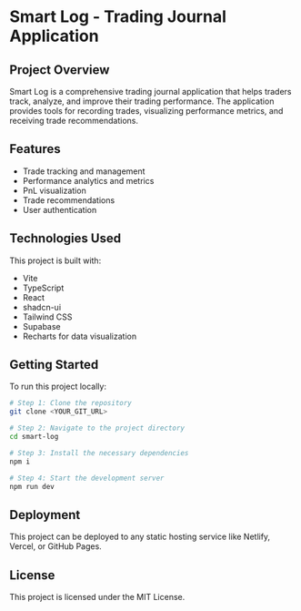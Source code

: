 
# Smart Log - Trading Journal Application

## Project Overview

Smart Log is a comprehensive trading journal application that helps traders track, analyze, and improve their trading performance. The application provides tools for recording trades, visualizing performance metrics, and receiving trade recommendations.

## Features

- Trade tracking and management
- Performance analytics and metrics
- PnL visualization
- Trade recommendations
- User authentication

## Technologies Used

This project is built with:

- Vite
- TypeScript
- React
- shadcn-ui
- Tailwind CSS
- Supabase
- Recharts for data visualization

## Getting Started

To run this project locally:

```sh
# Step 1: Clone the repository
git clone <YOUR_GIT_URL>

# Step 2: Navigate to the project directory
cd smart-log

# Step 3: Install the necessary dependencies
npm i

# Step 4: Start the development server
npm run dev
```

## Deployment

This project can be deployed to any static hosting service like Netlify, Vercel, or GitHub Pages.

## License

This project is licensed under the MIT License.
